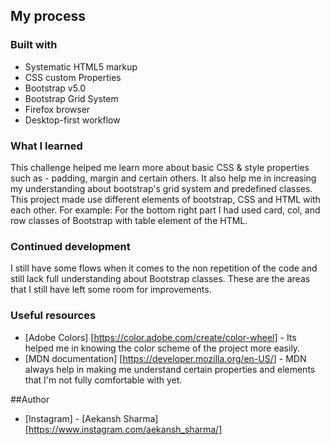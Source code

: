 
## My process

### Built with
- Systematic HTML5 markup
- CSS custom Properties
- Bootstrap v5.0
- Bootstrap Grid System
- Firefox browser
- Desktop-first workflow

### What I learned

This challenge helped me learn more about basic CSS & style properties such as - padding, margin and certain others.
It also help me in increasing my understanding about bootstrap's grid system and predefined classes.
This project made use different elements of bootstrap, CSS and HTML with each other. For example:
For the bottom right part I had used card, col, and row classes of Bootstrap with table element of the HTML.

### Continued development

I still have some flows when it comes to the non repetition of the code and still lack full understanding about Bootstrap classes.
These are the areas that I still have left some room for improvements.

### Useful resources

- [Adobe Colors] [https://color.adobe.com/create/color-wheel] - Its helped me in knowing the color scheme of the project more easily.
- [MDN documentation] [https://developer.mozilla.org/en-US/]  - MDN always help in making me understand certain properties and elements that I'm not fully comfortable with yet.  

##Author

- [Instagram] - [Aekansh Sharma] [https://www.instagram.com/aekansh_sharma/]
